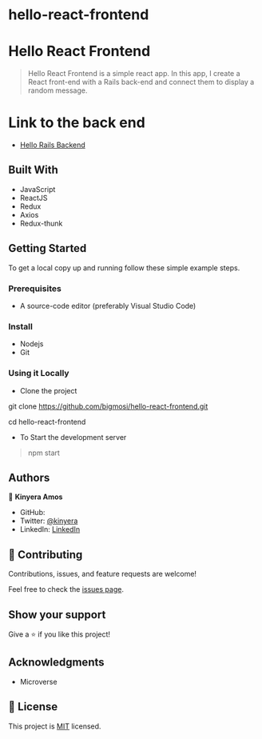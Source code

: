 # hello-react-frontend

# Hello React Frontend

> Hello React Frontend is a simple react app. In this app, I create a React front-end with a Rails back-end and connect them to display a random message.


# Link to the back end

- [Hello Rails Backend](https://github.com/bigmosi/hello-rails-backend)


## Built With

- JavaScript
- ReactJS
- Redux
- Axios
- Redux-thunk


## Getting Started

To get a local copy up and running follow these simple example steps.

### Prerequisites

- A source-code editor (preferably Visual Studio Code)

### Install

- Nodejs
- Git

### Using it Locally

- Clone the project

git clone https://github.com/bigmosi/hello-react-frontend.git

cd hello-react-frontend

- To Start the development server

> npm start


## Authors

👤 **Kinyera Amos**

- GitHub: [](https://github.com/aboongm)
- Twitter: [@kinyera](https://twitter.com/kinyera_amos)
- LinkedIn: [LinkedIn](https://www.linkedin.com/in/kinyera-amos)


## 🤝 Contributing

Contributions, issues, and feature requests are welcome!

Feel free to check the [issues page](../../issues/).

## Show your support

Give a ⭐️ if you like this project!

## Acknowledgments

- Microverse 

## 📝 License

This project is [MIT](./LICENSE) licensed.
